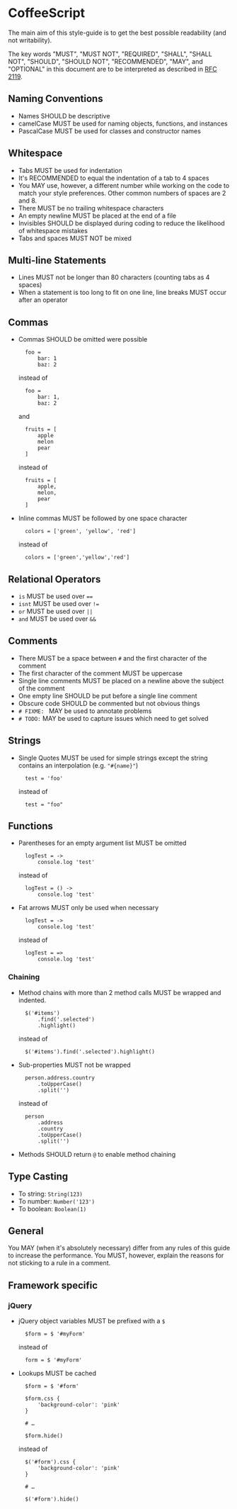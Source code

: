# CoffeeScript

The main aim of this style-guide is to get the best possible readability
(and not writability).

The key words "MUST", "MUST NOT", "REQUIRED", "SHALL", "SHALL NOT", "SHOULD", "SHOULD NOT", "RECOMMENDED", "MAY", and "OPTIONAL" in this document are to be interpreted as described in [RFC 2119](http://pretty-rfc.herokuapp.com/RFC2119).


## Naming Conventions

- Names SHOULD be descriptive
- camelCase MUST be used for naming objects, functions, and instances
- PascalCase MUST be used for classes and constructor names


## Whitespace

- Tabs MUST be used for indentation
- It's RECOMMENDED to equal the indentation of a tab to 4 spaces
- You MAY use, however, a different number while working on the code to match your style preferences. Other common numbers of spaces are 2 and 8.
- There MUST be no trailing whitespace characters
- An empty newline MUST be placed at the end of a file
- Invisibles SHOULD be displayed during coding to reduce the likelihood of whitespace mistakes
- Tabs and spaces MUST NOT be mixed


## Multi-line Statements

- Lines MUST not be longer than 80 characters (counting tabs as 4 spaces)
- When a statement is too long to fit on one line,
	line breaks MUST occur after an operator


## Commas

- Commas SHOULD be omitted were possible

		foo =
			bar: 1
			baz: 2

	instead of

		foo =
			bar: 1,
			baz: 2

	and

		fruits = [
			apple
			melon
			pear
		]

	instead of

		fruits = [
			apple,
			melon,
			pear
		]

- Inline commas MUST be followed by one space character

		colors = ['green', 'yellow', 'red']

	instead of

		colors = ['green','yellow','red']


## Relational Operators

- `is` MUST be used over `==`
- `isnt` MUST be used over `!=`
- `or` MUST be used over `||`
- `and` MUST be used over `&&`


## Comments

- There MUST be a space between `#` and the first character of the comment
- The first character of the comment MUST be uppercase
- Single line comments MUST be placed on a newline above the subject of the comment
- One empty line SHOULD be put before a single line comment
- Obscure code SHOULD be commented but not obvious things
- `# FIXME: ` MAY be used to annotate problems
- `# TODO:` MAY be used to capture issues which need to get solved


## Strings

- Single Quotes MUST be used for simple strings except
	the string contains an interpolation (e.g. `"#{name}"`)

		test = 'foo'

	instead of

		test = "foo"



## Functions

- Parentheses for an empty argument list MUST be omitted

		logTest = ->
			console.log 'test'

	instead of

		logTest = () ->
			console.log 'test'

- Fat arrows MUST only be used when necessary

		logTest = ->
			console.log 'test'

	instead of

		logTest = =>
			console.log 'test'


### Chaining

- Method chains with more than 2 method calls MUST be wrapped and indented.

		$('#items')
			.find('.selected')
			.highlight()

	instead of

		$('#items').find('.selected').highlight()

- Sub-properties MUST not be wrapped

		person.address.country
			.toUpperCase()
			.split('')

	instead of

		person
			.address
			.country
			.toUpperCase()
			.split('')


- Methods SHOULD return `@` to enable method chaining


## Type Casting

- To string: `String(123)`
- To number: `Number('123')`
- To boolean: `Boolean(1)`


## General

You MAY (when it's absolutely necessary)
differ from any rules of this guide to increase the performance.
You MUST, however, explain the reasons for not sticking to a rule in a comment.


## Framework specific

### jQuery

- jQuery object variables MUST be prefixed with a `$`

		$form = $ '#myForm'

	instead of

		form = $ '#myForm'

- Lookups MUST be cached

		$form = $ '#form'

		$form.css {
			'background-color': 'pink'
		}

		# …

		$form.hide()

	instead of

		$('#form').css {
			'background-color': 'pink'
		}

		# …

		$('#form').hide()
